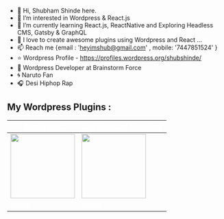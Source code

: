 - 👋 Hi, Shubham Shinde here.
- 👀 I’m interested in Wordpress & React.js
- 🌱 I’m currently learning React.js, ReactNative and Exploring Headless CMS, Gatsby & GraphQL
- 💞️ I love to create awesome plugins using Wordpress and React ...
- 📫 Reach me {email : 'heyimshub@gmail.com' , mobile: '7447851524' }
- ⭐ Wordpress Profile - https://profiles.wordpress.org/shubshinde/
- 🌃 Wordpress Developer at Brainstorm Force
- 🌀  Naruto Fan
- 🎧 Desi Hiphop Rap


## My Wordpress Plugins : 

| <a style="color: white;" href="https://wordpress.org/plugins/brandinizer/">Brandinizer</a> | <a style="color: white;" href="https://wordpress.org/plugins/site-structure-visualizer/">Site Structure Visualizer</a> |
|-------------|-------------|
| <img src="https://ps.w.org/brandinizer/assets/icon-256x256.png?rev=2560894" width="150"> | <img src="https://ps.w.org/site-structure-visualizer/assets/icon-256x256.png?rev=2588234" width="150"> |
| <a align="center" style="color: white;" href="https://wordpress.org/plugins/brandinizer/">Install</a> | <a style="color: white;" href="https://wordpress.org/plugins/site-structure-visualizer/">Install</a> |
